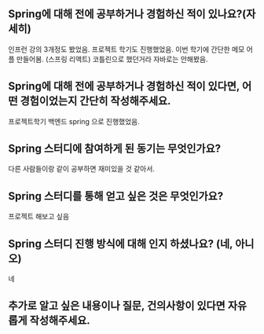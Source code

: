 ## Spring에 대해 전에 공부하거나 경험하신 적이 있나요?(자세히)
인프런 강의 3개정도 봤었음.
프로젝트 학기도 진행했었음. 이번 학기에 간단한 메모 어플 만들어봄. (스프링 리액트)
코틀린으로 했던거라 자바로는 안해봤음.

## Spring에 대해 전에 공부하거나 경험하신 적이 있다면, 어떤 경험이었는지 간단히 작성해주세요.
프로젝트학기 백엔드 spring 으로 진행했었음.

## Spring 스터디에 참여하게 된 동기는 무엇인가요?
다른 사람들이랑 같이 공부하면 재미있을 것 같아서.

## Spring 스터디를 통해 얻고 싶은 것은 무엇인가요?
프로젝트 해보고 싶음

## Spring 스터디 진행 방식에 대해 인지 하셨나요? (네, 아니오)
네

## 추가로 알고 싶은 내용이나 질문, 건의사항이 있다면 자유롭게 작성해주세요.
```
